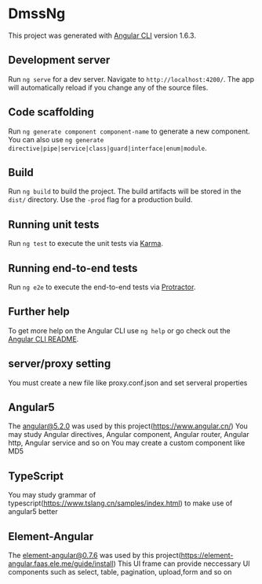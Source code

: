 # DmssNg

This project was generated with [Angular CLI](https://github.com/angular/angular-cli) version 1.6.3.

## Development server

Run `ng serve` for a dev server. Navigate to `http://localhost:4200/`. The app will automatically reload if you change any of the source files.

## Code scaffolding

Run `ng generate component component-name` to generate a new component. You can also use `ng generate directive|pipe|service|class|guard|interface|enum|module`.

## Build

Run `ng build` to build the project. The build artifacts will be stored in the `dist/` directory. Use the `-prod` flag for a production build.

## Running unit tests

Run `ng test` to execute the unit tests via [Karma](https://karma-runner.github.io).

## Running end-to-end tests

Run `ng e2e` to execute the end-to-end tests via [Protractor](http://www.protractortest.org/).

## Further help

To get more help on the Angular CLI use `ng help` or go check out the [Angular CLI README](https://github.com/angular/angular-cli/blob/master/README.md).

## server/proxy setting

You must create a new file like proxy.conf.json and set serveral properties

## Angular5

The angular@5.2.0 was used by this project(https://www.angular.cn/)
You may study Angular directives, Angular component, Angular router, Angular http, Angular service and so on
You may create a custom component like MD5

## TypeScript

You may study grammar of typescript(https://www.tslang.cn/samples/index.html) to make use of angular5 better

## Element-Angular

The element-angular@0.7.6 was used by this project(https://element-angular.faas.ele.me/guide/install)
This UI frame can provide neccessary UI components such as select, table, pagination, upload,form and so on
